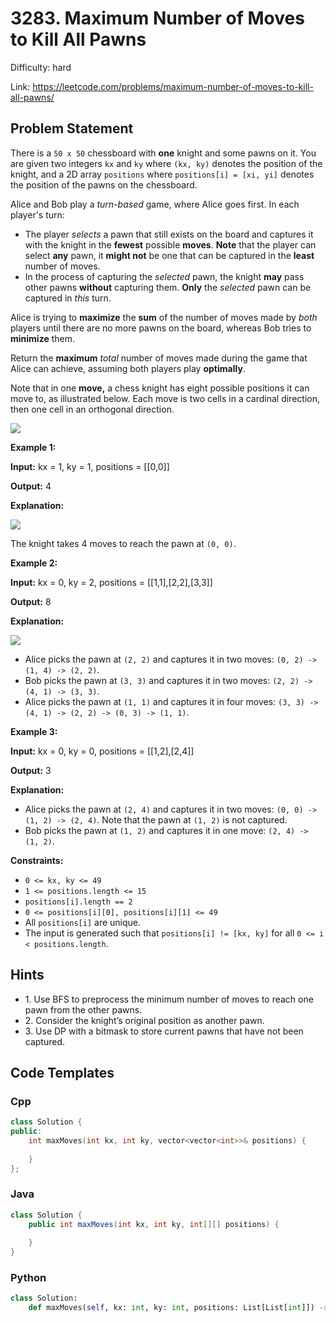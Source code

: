 # 3283. Maximum Number of Moves to Kill All Pawns

Difficulty: hard

Link: https://leetcode.com/problems/maximum-number-of-moves-to-kill-all-pawns/

## Problem Statement

There is a `50 x 50` chessboard with **one** knight and some pawns on it. You are given two integers `kx` and `ky` where `(kx, ky)` denotes the position of the knight, and a 2D array `positions` where `positions[i] = [xi, yi]` denotes the position of the pawns on the chessboard.

Alice and Bob play a *turn\-based* game, where Alice goes first. In each player's turn:

* The player *selects* a pawn that still exists on the board and captures it with the knight in the **fewest** possible **moves**. **Note** that the player can select **any** pawn, it **might not** be one that can be captured in the **least** number of moves.
* In the process of capturing the *selected* pawn, the knight **may** pass other pawns **without** capturing them. **Only** the *selected* pawn can be captured in *this* turn.

Alice is trying to **maximize** the **sum** of the number of moves made by *both* players until there are no more pawns on the board, whereas Bob tries to **minimize** them.

Return the **maximum** *total* number of moves made during the game that Alice can achieve, assuming both players play **optimally**.

Note that in one **move,** a chess knight has eight possible positions it can move to, as illustrated below. Each move is two cells in a cardinal direction, then one cell in an orthogonal direction.

![](https://assets.leetcode.com/uploads/2024/08/01/chess_knight.jpg)

**Example 1:**

**Input:** kx \= 1, ky \= 1, positions \= \[\[0,0]]

**Output:** 4

**Explanation:**

![](https://assets.leetcode.com/uploads/2024/08/16/gif3.gif)

The knight takes 4 moves to reach the pawn at `(0, 0)`.

**Example 2:**

**Input:** kx \= 0, ky \= 2, positions \= \[\[1,1],\[2,2],\[3,3]]

**Output:** 8

**Explanation:**

**![](https://assets.leetcode.com/uploads/2024/08/16/gif4.gif)**

* Alice picks the pawn at `(2, 2)` and captures it in two moves: `(0, 2) -> (1, 4) -> (2, 2)`.
* Bob picks the pawn at `(3, 3)` and captures it in two moves: `(2, 2) -> (4, 1) -> (3, 3)`.
* Alice picks the pawn at `(1, 1)` and captures it in four moves: `(3, 3) -> (4, 1) -> (2, 2) -> (0, 3) -> (1, 1)`.

**Example 3:**

**Input:** kx \= 0, ky \= 0, positions \= \[\[1,2],\[2,4]]

**Output:** 3

**Explanation:**

* Alice picks the pawn at `(2, 4)` and captures it in two moves: `(0, 0) -> (1, 2) -> (2, 4)`. Note that the pawn at `(1, 2)` is not captured.
* Bob picks the pawn at `(1, 2)` and captures it in one move: `(2, 4) -> (1, 2)`.

**Constraints:**

* `0 <= kx, ky <= 49`
* `1 <= positions.length <= 15`
* `positions[i].length == 2`
* `0 <= positions[i][0], positions[i][1] <= 49`
* All `positions[i]` are unique.
* The input is generated such that `positions[i] != [kx, ky]` for all `0 <= i < positions.length`.

## Hints

- 1\. Use BFS to preprocess the minimum number of moves to reach one pawn from the other pawns.
- 2\. Consider the knight’s original position as another pawn.
- 3\. Use DP with a bitmask to store current pawns that have not been captured.

## Code Templates

### Cpp
```cpp
class Solution {
public:
    int maxMoves(int kx, int ky, vector<vector<int>>& positions) {
        
    }
};
```

### Java
```java
class Solution {
    public int maxMoves(int kx, int ky, int[][] positions) {
        
    }
}
```

### Python
```python
class Solution:
    def maxMoves(self, kx: int, ky: int, positions: List[List[int]]) -> int:
        
```

